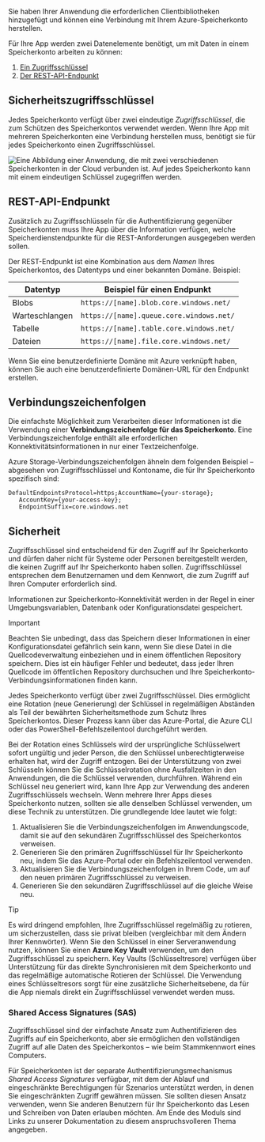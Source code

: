 Sie haben Ihrer Anwendung die erforderlichen Clientbibliotheken hinzugefügt und können eine Verbindung mit Ihrem Azure-Speicherkonto herstellen.

Für Ihre App werden zwei Datenelemente benötigt, um mit Daten in einem Speicherkonto arbeiten zu können:

1. [Ein Zugriffsschlüssel](#access-key)
1. [Der REST-API-Endpunkt](#rest-endpoint)

<a name="access-key"></a>

## <a name="security-access-keys"></a>Sicherheitszugriffsschlüssel

Jedes Speicherkonto verfügt über zwei eindeutige _Zugriffsschlüssel_, die zum Schützen des Speicherkontos verwendet werden. Wenn Ihre App mit mehreren Speicherkonten eine Verbindung herstellen muss, benötigt sie für jedes Speicherkonto einen Zugriffsschlüssel.

![Eine Abbildung einer Anwendung, die mit zwei verschiedenen Speicherkonten in der Cloud verbunden ist. Auf jedes Speicherkonto kann mit einem eindeutigen Schlüssel zugegriffen werden.](..\media\6-multiple-accounts.png)

<a name="rest-endpoint"></a>

## <a name="rest-api-endpoint"></a>REST-API-Endpunkt

Zusätzlich zu Zugriffsschlüsseln für die Authentifizierung gegenüber Speicherkonten muss Ihre App über die Information verfügen, welche Speicherdienstendpunkte für die REST-Anforderungen ausgegeben werden sollen. 

Der REST-Endpunkt ist eine Kombination aus dem _Namen_ Ihres Speicherkontos, des Datentyps und einer bekannten Domäne. Beispiel:

| Datentyp | Beispiel für einen Endpunkt |
|-----------|------------------|
| Blobs     | `https://[name].blob.core.windows.net/` |
| Warteschlangen    | `https://[name].queue.core.windows.net/` |
| Tabelle     | `https://[name].table.core.windows.net/` |
| Dateien     | `https://[name].file.core.windows.net/` |

Wenn Sie eine benutzerdefinierte Domäne mit Azure verknüpft haben, können Sie auch eine benutzerdefinierte Domänen-URL für den Endpunkt erstellen.

## <a name="connection-strings"></a>Verbindungszeichenfolgen

Die einfachste Möglichkeit zum Verarbeiten dieser Informationen ist die Verwendung einer **Verbindungszeichenfolge für das Speicherkonto**. Eine Verbindungszeichenfolge enthält alle erforderlichen Konnektivitätsinformationen in nur einer Textzeichenfolge.

Azure Storage-Verbindungszeichenfolgen ähneln dem folgenden Beispiel – abgesehen von Zugriffsschlüssel und Kontoname, die für Ihr Speicherkonto spezifisch sind:

```
DefaultEndpointsProtocol=https;AccountName={your-storage};
   AccountKey={your-access-key};
   EndpointSuffix=core.windows.net
```

## <a name="security"></a>Sicherheit

Zugriffsschlüssel sind entscheidend für den Zugriff auf Ihr Speicherkonto und dürfen daher nicht für Systeme oder Personen bereitgestellt werden, die keinen Zugriff auf Ihr Speicherkonto haben sollen. Zugriffsschlüssel entsprechen dem Benutzernamen und dem Kennwort, die zum Zugriff auf Ihren Computer erforderlich sind.

Informationen zur Speicherkonto-Konnektivität werden in der Regel in einer Umgebungsvariablen, Datenbank oder Konfigurationsdatei gespeichert.

> [!IMPORTANT]
> Beachten Sie unbedingt, dass das Speichern dieser Informationen in einer Konfigurationsdatei gefährlich sein kann, wenn Sie diese Datei in die Quellcodeverwaltung einbeziehen und in einem öffentlichen Repository speichern. Dies ist ein häufiger Fehler und bedeutet, dass jeder Ihren Quellcode im öffentlichen Repository durchsuchen und Ihre Speicherkonto-Verbindungsinformationen finden kann.

Jedes Speicherkonto verfügt über zwei Zugriffsschlüssel. Dies ermöglicht eine Rotation (neue Generierung) der Schlüssel in regelmäßigen Abständen als Teil der bewährten Sicherheitsmethode zum Schutz Ihres Speicherkontos. Dieser Prozess kann über das Azure-Portal, die Azure CLI oder das PowerShell-Befehlszeilentool durchgeführt werden.

Bei der Rotation eines Schlüssels wird der ursprüngliche Schlüsselwert sofort ungültig und jeder Person, die den Schlüssel unberechtigterweise erhalten hat, wird der Zugriff entzogen. Bei der Unterstützung von zwei Schlüsseln können Sie die Schlüsselrotation ohne Ausfallzeiten in den Anwendungen, die die Schlüssel verwenden, durchführen. Während ein Schlüssel neu generiert wird, kann Ihre App zur Verwendung des anderen Zugriffsschlüssels wechseln. Wenn mehrere Ihrer Apps dieses Speicherkonto nutzen, sollten sie alle denselben Schlüssel verwenden, um diese Technik zu unterstützen. Die grundlegende Idee lautet wie folgt:

1. Aktualisieren Sie die Verbindungszeichenfolgen im Anwendungscode, damit sie auf den sekundären Zugriffsschlüssel des Speicherkontos verweisen.
2. Generieren Sie den primären Zugriffsschlüssel für Ihr Speicherkonto neu, indem Sie das Azure-Portal oder ein Befehlszeilentool verwenden.
3. Aktualisieren Sie die Verbindungszeichenfolgen in Ihrem Code, um auf den neuen primären Zugriffsschlüssel zu verweisen.
4. Generieren Sie den sekundären Zugriffsschlüssel auf die gleiche Weise neu.

> [!TIP]
> Es wird dringend empfohlen, Ihre Zugriffsschlüssel regelmäßig zu rotieren, um sicherzustellen, dass sie privat bleiben (vergleichbar mit dem Ändern Ihrer Kennwörter). Wenn Sie den Schlüssel in einer Serveranwendung nutzen, können Sie einen **Azure Key Vault** verwenden, um den Zugriffsschlüssel zu speichern. Key Vaults (Schlüsseltresore) verfügen über Unterstützung für das direkte Synchronisieren mit dem Speicherkonto und das regelmäßige automatische Rotieren der Schlüssel. Die Verwendung eines Schlüsseltresors sorgt für eine zusätzliche Sicherheitsebene, da für die App niemals direkt ein Zugriffsschlüssel verwendet werden muss.

### <a name="shared-access-signatures-sas"></a>Shared Access Signatures (SAS)

Zugriffsschlüssel sind der einfachste Ansatz zum Authentifizieren des Zugriffs auf ein Speicherkonto, aber sie ermöglichen den vollständigen Zugriff auf alle Daten des Speicherkontos – wie beim Stammkennwort eines Computers. 

Für Speicherkonten ist der separate Authentifizierungsmechanismus _Shared Access Signatures_ verfügbar, mit dem der Ablauf und eingeschränkte Berechtigungen für Szenarios unterstützt werden, in denen Sie eingeschränkten Zugriff gewähren müssen. Sie sollten diesen Ansatz verwenden, wenn Sie anderen Benutzern für Ihr Speicherkonto das Lesen und Schreiben von Daten erlauben möchten. Am Ende des Moduls sind Links zu unserer Dokumentation zu diesem anspruchsvolleren Thema angegeben.
